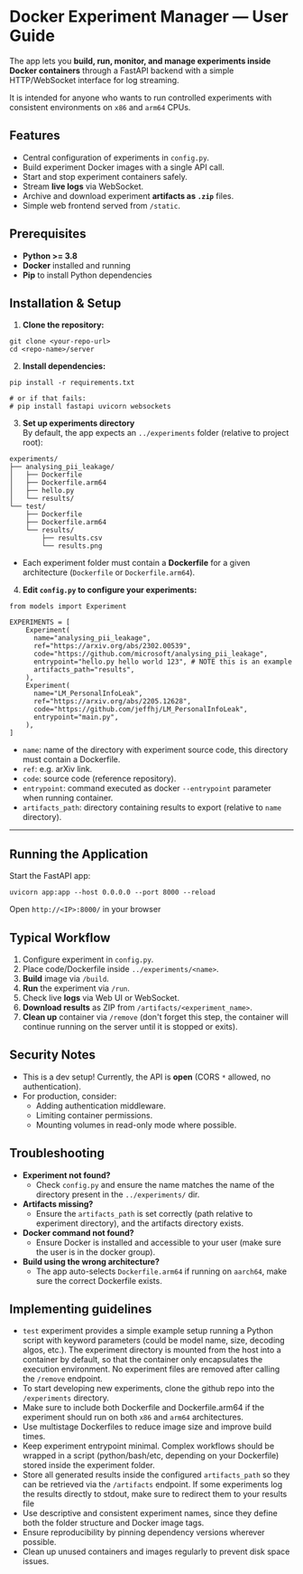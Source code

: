 # Docker Experiment Manager — User Guide

The app lets you **build, run, monitor, and manage experiments inside Docker containers** through a FastAPI backend with a simple HTTP/WebSocket interface for log streaming.

It is intended for anyone who wants to run controlled experiments with consistent environments on `x86` and `arm64` CPUs.


## Features
- Central configuration of experiments in `config.py`.
- Build experiment Docker images with a single API call.
- Start and stop experiment containers safely.
- Stream **live logs** via WebSocket.
- Archive and download experiment **artifacts as `.zip`** files.
- Simple web frontend served from `/static`.


## Prerequisites
- **Python >= 3.8**
- **Docker** installed and running
- **Pip** to install Python dependencies


## Installation & Setup

1. **Clone the repository:**
```
git clone <your-repo-url>
cd <repo-name>/server
```

2. **Install dependencies:**
```
pip install -r requirements.txt

# or if that fails:
# pip install fastapi uvicorn websockets
```

3. **Set up experiments directory**  
By default, the app expects an `../experiments` folder (relative to project root):

```
experiments/
├── analysing_pii_leakage/
│   ├── Dockerfile
│   ├── Dockerfile.arm64
│   ├── hello.py
│   └── results/
└── test/
    ├── Dockerfile
    ├── Dockerfile.arm64
    └── results/
        ├── results.csv
        └── results.png
```
- Each experiment folder must contain a **Dockerfile** for a given architecture (`Dockerfile` or `Dockerfile.arm64`).


4. **Edit `config.py` to configure your experiments:**

```
from models import Experiment

EXPERIMENTS = [
    Experiment(
      name="analysing_pii_leakage",
      ref="https://arxiv.org/abs/2302.00539",
      code="https://github.com/microsoft/analysing_pii_leakage",
      entrypoint="hello.py hello world 123", # NOTE this is an example
      artifacts_path="results",
    ),
    Experiment(
      name="LM_PersonalInfoLeak",
      ref="https://arxiv.org/abs/2205.12628",
      code="https://github.com/jeffhj/LM_PersonalInfoLeak",
      entrypoint="main.py",
    ),
]
```


- `name`: name of the directory with experiment source code, this directory must contain a Dockerfile.  
- `ref`: e.g. arXiv link.  
- `code`: source code (reference repository).  
- `entrypoint`: command executed as docker `--entrypoint` parameter when running container.  
- `artifacts_path`: directory containing results to export (relative to `name` directory).  

---

## Running the Application

Start the FastAPI app:
```
uvicorn app:app --host 0.0.0.0 --port 8000 --reload
```

Open `http://<IP>:8000/` in your browser



## Typical Workflow
1. Configure experiment in `config.py`.
2. Place code/Dockerfile inside `../experiments/<name>`.
3. **Build** image via `/build`.
4. **Run** the experiment via `/run`.
5. Check live **logs** via Web UI or WebSocket.
6. **Download results** as ZIP from `/artifacts/<experiment_name>`.
7. **Clean up** container via `/remove` (don't forget this step, the container will continue running on the server until it is stopped or exits).


## Security Notes
- This is a dev setup! Currently, the API is **open** (CORS `*` allowed, no authentication).  
- For production, consider:
  - Adding authentication middleware.
  - Limiting container permissions.
  - Mounting volumes in read-only mode where possible.


## Troubleshooting
- **Experiment not found?**  
  - Check `config.py` and ensure the name matches the name of the directory present in the `../experiments/` dir.
- **Artifacts missing?**  
  - Ensure the `artifacts_path` is set correctly (path relative to experiment directory), and the artifacts directory exists.
- **Docker command not found?**  
  - Ensure Docker is installed and accessible to your user (make sure the user is in the docker group).
- **Build using the wrong architecture?**  
  - The app auto-selects `Dockerfile.arm64` if running on `aarch64`, make sure the correct Dockerfile exists.


## Implementing guidelines
- `test` experiment provides a simple example setup running a Python script with keyword parameters (could be model name, size, decoding algos, etc.). The experiment directory is mounted from the host into a container by default, so that the container only encapsulates the execution environment. No experiment files are removed after calling the `/remove` endpoint.
- To start developing new experiments, clone the github repo into the `/experiments` directory.
- Make sure to include both Dockerfile and Dockerfile.arm64 if the experiment should run on both `x86` and `arm64` architectures.
- Use multistage Dockerfiles to reduce image size and improve build times.
- Keep experiment entrypoint minimal. Complex workflows should be wrapped in a script (python/bash/etc, depending on your Dockerfile) stored inside the experiment folder.
- Store all generated results inside the configured `artifacts_path` so they can be retrieved via the `/artifacts` endpoint. If some experiments log the results directly to stdout, make sure to redirect them to your results file
- Use descriptive and consistent experiment names, since they define both the folder structure and Docker image tags.
- Ensure reproducibility by pinning dependency versions wherever possible.
- Clean up unused containers and images regularly to prevent disk space issues.
